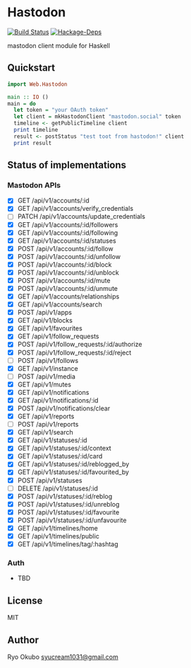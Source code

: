 # Hastodon

[![Build Status](https://travis-ci.org/syucream/hastodon.svg?branch=master)](https://travis-ci.org/syucream/hastodon)
[![Hackage-Deps](https://img.shields.io/hackage-deps/v/Hastodon.svg)](http://packdeps.haskellers.com/feed?needle=Hastodon)

mastodon client module for Haskell

## Quickstart

```haskell
import Web.Hastodon

main :: IO ()
main = do
  let token = "your OAuth token"
  let client = mkHastodonClient "mastodon.social" token
  timeline <- getPublicTimeline client
  print timeline
  result <- postStatus "test toot from hastodon!" client
  print result 
```

## Status of implementations

### Mastodon APIs

- [x]  GET /api/v1/accounts/:id
- [x]  GET /api/v1/accounts/verify_credentials
- [ ]  PATCH /api/v1/accounts/update_credentials
- [x]  GET /api/v1/accounts/:id/followers
- [x]  GET /api/v1/accounts/:id/following
- [x]  GET /api/v1/accounts/:id/statuses
- [x]  POST /api/v1/accounts/:id/follow
- [x]  POST /api/v1/accounts/:id/unfollow
- [x]  POST /api/v1/accounts/:id/block
- [x]  POST /api/v1/accounts/:id/unblock
- [x]  POST /api/v1/accounts/:id/mute
- [x]  POST /api/v1/accounts/:id/unmute
- [x]  GET /api/v1/accounts/relationships
- [x]  GET /api/v1/accounts/search
- [x]  POST /api/v1/apps
- [x]  GET /api/v1/blocks
- [x]  GET /api/v1/favourites
- [x]  GET /api/v1/follow_requests
- [x]  POST /api/v1/follow_requests/:id/authorize
- [x]  POST /api/v1/follow_requests/:id/reject
- [ ]  POST /api/v1/follows
- [x]  GET /api/v1/instance
- [ ]  POST /api/v1/media
- [x]  GET /api/v1/mutes
- [x]  GET /api/v1/notifications
- [x]  GET /api/v1/notifications/:id
- [x]  POST /api/v1/notifications/clear
- [x]  GET /api/v1/reports
- [ ]  POST /api/v1/reports
- [x]  GET /api/v1/search
- [x]  GET /api/v1/statuses/:id
- [x]  GET /api/v1/statuses/:id/context
- [x]  GET /api/v1/statuses/:id/card
- [x]  GET /api/v1/statuses/:id/reblogged_by
- [x]  GET /api/v1/statuses/:id/favourited_by
- [x]  POST /api/v1/statuses
- [ ]  DELETE /api/v1/statuses/:id
- [x]  POST /api/v1/statuses/:id/reblog
- [x]  POST /api/v1/statuses/:id/unreblog
- [x]  POST /api/v1/statuses/:id/favourite
- [x]  POST /api/v1/statuses/:id/unfavourite
- [x]  GET /api/v1/timelines/home
- [x]  GET /api/v1/timelines/public
- [x]  GET /api/v1/timelines/tag/:hashtag

### Auth

- TBD

## License

MIT

## Author

Ryo Okubo <syucream1031@gmail.com>
